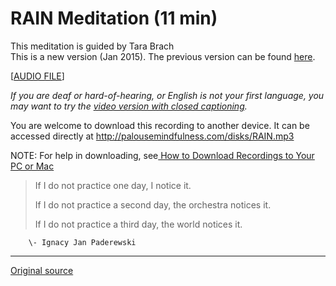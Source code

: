RAIN Meditation (11 min)
========================

This meditation is guided by Tara Brach  
This is a new version (Jan 2015). The previous version can be found [here][38].  

[[AUDIO FILE][40]]
  

_If you are deaf or hard-of-hearing, or English is not your first language, you
may want to try the [video version with closed captioning][39]._

You are welcome to download this recording to another device. It can be
accessed directly at <http://palousemindfulness.com/disks/RAIN.mp3>

NOTE: For help in downloading, see[ How to Download Recordings to Your PC or Mac][41]


> If I do not practice one day, I notice it.
>
> If I do not practice a second day, the orchestra notices it.
> 
> If I do not practice a third day, the world notices it. 

        \- Ignacy Jan Paderewski


[38]: /disks/RAIN-old.mp3
[39]: https://www.youtube.com/watch?v=cQakZvcr-co
[40]: /disks/RAIN.mp3
[41]: http://palousemindfulness.com/meditations/downloading.html
  
-----

[Original source](http://palousemindfulness.com/meditations/RAIN.html "Permalink to RAIN Meditation")
